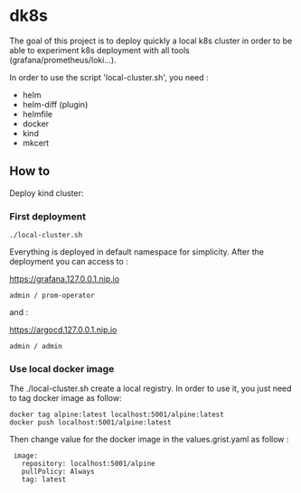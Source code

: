 # dk8s

The goal of this project is to deploy quickly a local k8s cluster in order to be able to experiment k8s deployment with all tools (grafana/prometheus/loki...).


In order to use the script 'local-cluster.sh', you need :

- helm
- helm-diff  (plugin)
- helmfile
- docker
- kind
- mkcert

## How to

Deploy kind cluster:

### First deployment

```
./local-cluster.sh
```

Everything is deployed in default namespace for simplicity. After the deployment you can access to :

https://grafana.127.0.0.1.nip.io

```
admin / prom-operator
```

and :

https://argocd.127.0.0.1.nip.io

```
admin / admin
```

### Use local docker image

The ./local-cluster.sh create a local registry. In order to use it, you just need to tag docker image as follow:

```
docker tag alpine:latest localhost:5001/alpine:latest
docker push localhost:5001/alpine:latest
```

Then change value for the  docker image in the values.grist.yaml  as follow :

```
 image:
   repository: localhost:5001/alpine
   pullPolicy: Always
   tag: latest
```
